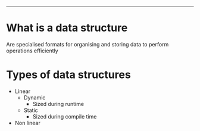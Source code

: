 ___
# What is a data structure
Are specialised formats for organising and storing data to perform operations efficiently

# Types of data structures
- Linear
	- Dynamic
		- Sized during runtime
	- Static
		- Sized during compile time
- Non linear



